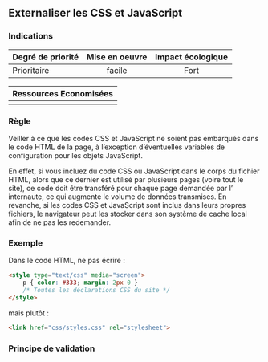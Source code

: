 ## Externaliser les CSS et JavaScript
### Indications
| Degré de priorité |      Mise en oeuvre       |  Impact écologique    | 
|-------------------|:-------------------------:|:---------------------:|
|  Prioritaire      |   facile                  |  Fort                 | 


|Ressources Economisées                                      |
|:----------------------------------------------------------:|
|    |

### Règle
Veiller à ce que les codes CSS et JavaScript ne soient pas embarqués dans le code HTML de la page, à l’exception d’éventuelles variables de configuration pour les objets JavaScript.

En effet, si vous incluez du code CSS ou JavaScript dans le corps du fichier HTML, alors que ce dernier est utilisé par plusieurs pages (voire tout le site), ce code doit être transféré pour chaque page demandée par l’ internaute, ce qui augmente le volume de données transmises. En revanche, si les codes CSS et JavaScript sont inclus dans leurs propres fichiers, le navigateur peut les stocker dans son système de cache local afin de ne pas les redemander.

### Exemple
Dans le code HTML, ne pas écrire :
```html
<style type="text/css" media="screen">
    p { color: #333; margin: 2px 0 }
    /* Toutes les déclarations CSS du site */
</style>
```

mais plutôt :
```html
<link href="css/styles.css" rel="stylesheet">
```



### Principe de validation
